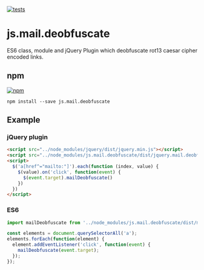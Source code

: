 [![tests][tests]][tests-url]

# js.mail.deobfuscate
ES6 class, module and jQuery Plugin which deobfuscate rot13 caesar cipher encoded links.

## npm
[![npm][npm]][npm-url]
```
npm install --save js.mail.deobfuscate
```

## Example

### jQuery plugin
```html
<script src="../node_modules/jquery/dist/jquery.min.js"></script>
<script src="../node_modules/js.mail.deobfuscate/dist/jquery.mail.deobfuscate.min.js"></script>
<script>
  $('a[href^="mailto:"]').each(function (index, value) {
    $(value).on('click', function(event) {
      $(event.target).mailDeobfuscate()
    })
  })
</script>
```

### ES6
```JavaScript
import mailDeobfuscate from '../node_modules/js.mail.deobfuscate/dist/mail.deobfuscate.module';

const elements = document.querySelectorAll('a');
elements.forEach(function(element) {
  element.addEventListener('click', function(event) {
    mailDeobfuscate(event.target);
  });
});
```

[tests]: https://img.shields.io/travis/exiguus/js.mail.deobfuscate/master.svg
[tests-url]: https://travis-ci.org/exiguus/js.mail.deobfuscate

[npm]: https://img.shields.io/npm/v/js.mail.deobfuscate.svg
[npm-url]: https://npmjs.com/package/js.mail.deobfuscate

[licenses-url]: https://img.shields.io/npm/l/js.mail.deobfuscate.svg
[licenses]: https://github.com/exiguus/js.mail.deobfuscate
